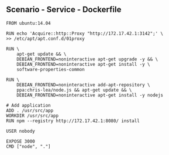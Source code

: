 ##  Scenario - Service - Dockerfile
    FROM ubuntu:14.04

    RUN echo 'Acquire::http::Proxy "http://172.17.42.1:3142";' \
    >> /etc/apt/apt.conf.d/01proxy

    RUN \
        apt-get update && \
        DEBIAN_FRONTEND=noninteractive apt-get upgrade -y && \
        DEBIAN_FRONTEND=noninteractive apt-get install -y \
        software-properties-common
<!-- .element: class="bash" -->

    RUN \
        DEBIAN_FRONTEND=noninteractive add-apt-repository \
        ppa:chris-lea/node.js && apt-get update && \
        DEBIAN_FRONTEND=noninteractive apt-get install -y nodejs

    # Add application
    ADD . /usr/src/app
    WORKDIR /usr/src/app
    RUN npm --registry http://172.17.42.1:8080/ install

    USER nobody

    EXPOSE 3000
    CMD ["node", "."]
<!-- .element: class="bash" -->
